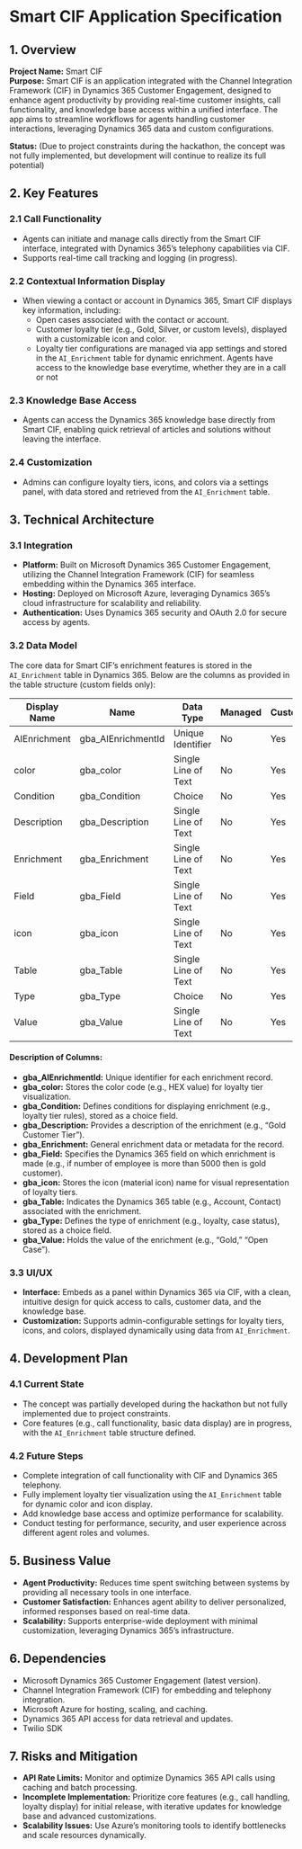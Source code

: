 # Smart CIF Application Specification

## 1. Overview
**Project Name:** Smart CIF  
**Purpose:** Smart CIF is an application integrated with the Channel Integration Framework (CIF) in Dynamics 365 Customer Engagement, designed to enhance agent productivity by providing real-time customer insights, call functionality, and knowledge base access within a unified interface. The app aims to streamline workflows for agents handling customer interactions, leveraging Dynamics 365 data and custom configurations.

**Status:** (Due to project constraints during the hackathon, the concept was not fully implemented, but development will continue to realize its full potential)

## 2. Key Features
### 2.1 Call Functionality
- Agents can initiate and manage calls directly from the Smart CIF interface, integrated with Dynamics 365’s telephony capabilities via CIF.
- Supports real-time call tracking and logging (in progress).

### 2.2 Contextual Information Display
- When viewing a contact or account in Dynamics 365, Smart CIF displays key information, including:
  - Open cases associated with the contact or account.
  - Customer loyalty tier (e.g., Gold, Silver, or custom levels), displayed with a customizable icon and color.
  - Loyalty tier configurations are managed via app settings and stored in the `AI_Enrichment` table for dynamic enrichment.
Agents have access to the knowledge base everytime, whether they are in a call or not

### 2.3 Knowledge Base Access
- Agents can access the Dynamics 365 knowledge base directly from Smart CIF, enabling quick retrieval of articles and solutions without leaving the interface.

### 2.4 Customization
- Admins can configure loyalty tiers, icons, and colors via a settings panel, with data stored and retrieved from the `AI_Enrichment` table.

## 3. Technical Architecture
### 3.1 Integration
- **Platform:** Built on Microsoft Dynamics 365 Customer Engagement, utilizing the Channel Integration Framework (CIF) for seamless embedding within the Dynamics 365 interface.
- **Hosting:** Deployed on Microsoft Azure, leveraging Dynamics 365’s cloud infrastructure for scalability and reliability.
- **Authentication:** Uses Dynamics 365 security and OAuth 2.0 for secure access by agents.

### 3.2 Data Model
The core data for Smart CIF’s enrichment features is stored in the `AI_Enrichment` table in Dynamics 365. Below are the columns as provided in the table structure (custom fields only):

| **Display Name**    | **Name**               | **Data Type**         | **Managed** | **Custom** |
|---------------------|-----------------------|-----------------------|-------------|------------|
| AIEnrichment        | gba_AIEnrichmentId    | Unique Identifier     | No          | Yes        |
| color               | gba_color             | Single Line of Text   | No          | Yes        |
| Condition           | gba_Condition         | Choice                | No          | Yes        |
| Description         | gba_Description       | Single Line of Text   | No          | Yes        |
| Enrichment          | gba_Enrichment        | Single Line of Text   | No          | Yes        |
| Field               | gba_Field             | Single Line of Text   | No          | Yes        |
| icon                | gba_icon              | Single Line of Text   | No          | Yes        |
| Table               | gba_Table             | Single Line of Text   | No          | Yes        |
| Type                | gba_Type              | Choice                | No          | Yes        |
| Value               | gba_Value             | Single Line of Text   | No          | Yes        |

#### Description of Columns:
- **gba_AIEnrichmentId:** Unique identifier for each enrichment record.
- **gba_color:** Stores the color code (e.g., HEX value) for loyalty tier visualization.
- **gba_Condition:** Defines conditions for displaying enrichment (e.g., loyalty tier rules), stored as a choice field.
- **gba_Description:** Provides a description of the enrichment (e.g., “Gold Customer Tier”).
- **gba_Enrichment:** General enrichment data or metadata for the record.
- **gba_Field:** Specifies the Dynamics 365 field on which enrichment is made (e.g., if number of employee is more than 5000 then is gold customer).
- **gba_icon:** Stores the icon (material icon) name for visual representation of loyalty tiers.
- **gba_Table:** Indicates the Dynamics 365 table (e.g., Account, Contact) associated with the enrichment.
- **gba_Type:** Defines the type of enrichment (e.g., loyalty, case status), stored as a choice field.
- **gba_Value:** Holds the value of the enrichment (e.g., “Gold,” “Open Case”).

### 3.3 UI/UX
- **Interface:** Embeds as a panel within Dynamics 365 via CIF, with a clean, intuitive design for quick access to calls, customer data, and the knowledge base.
- **Customization:** Supports admin-configurable settings for loyalty tiers, icons, and colors, displayed dynamically using data from `AI_Enrichment`.

## 4. Development Plan
### 4.1 Current State
- The concept was partially developed during the hackathon but not fully implemented due to project constraints.
- Core features (e.g., call functionality, basic data display) are in progress, with the `AI_Enrichment` table structure defined.

### 4.2 Future Steps
- Complete integration of call functionality with CIF and Dynamics 365 telephony.
- Fully implement loyalty tier visualization using the `AI_Enrichment` table for dynamic color and icon display.
- Add knowledge base access and optimize performance for scalability.
- Conduct testing for performance, security, and user experience across different agent roles and volumes.

## 5. Business Value
- **Agent Productivity:** Reduces time spent switching between systems by providing all necessary tools in one interface.
- **Customer Satisfaction:** Enhances agent ability to deliver personalized, informed responses based on real-time data.
- **Scalability:** Supports enterprise-wide deployment with minimal customization, leveraging Dynamics 365’s infrastructure.

## 6. Dependencies
- Microsoft Dynamics 365 Customer Engagement (latest version).
- Channel Integration Framework (CIF) for embedding and telephony integration.
- Microsoft Azure for hosting, scaling, and caching.
- Dynamics 365 API access for data retrieval and updates.
- Twilio SDK

## 7. Risks and Mitigation
- **API Rate Limits:** Monitor and optimize Dynamics 365 API calls using caching and batch processing.
- **Incomplete Implementation:** Prioritize core features (e.g., call handling, loyalty display) for initial release, with iterative updates for knowledge base and advanced customizations.
- **Scalability Issues:** Use Azure’s monitoring tools to identify bottlenecks and scale resources dynamically.

